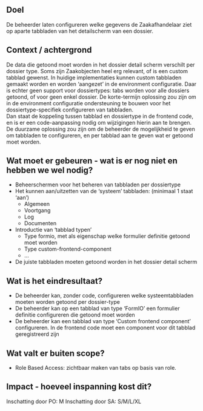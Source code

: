 ## Doel

De beheerder laten configureren welke gegevens de Zaakafhandelaar ziet op aparte tabbladen van het detailscherm van een dossier.

## Context / achtergrond

De data die getoond moet worden in het dossier detail scherm verschilt per dossier type. Soms zijn Zaakobjecten heel erg relevant, of is een custom tabblad gewenst. 
In huidige implementaties kunnen custom tabbladen gemaakt worden en worden ‘aangezet’ in de environment configuratie. 
Daar is echter geen support voor dossiertypes: tabs worden voor alle dossiers getoond, of voor geen enkel dossier. 
De korte-termijn oplossing zou zijn om in de environment configuratie ondersteuning te bouwen voor het dossiertype-specifiek configureren van tabbladen.  
Dan staat de koppeling tussen tabblad en dossiertype in de frontend code, en is er een code-aanpassing nodig om wijzigingen hierin aan te brengen. 
De duurzame oplossing zou zijn om de beheerder de mogelijkheid te geven om tabbladen te configureren, en per tabblad aan te geven wat er getoond moet worden.

## Wat moet er gebeuren - wat is er nog niet en hebben we wel nodig?

- Beheerschermen voor het beheren van tabbladen per dossiertype
- Het kunnen aan/uitzetten van de ‘systeem’ tabbladen: (minimaal 1 staat ‘aan’)
  - Algemeen
  - Voortgang
  - Log
  - Documenten
- Introductie van ‘tabblad typen’
  - Type formio, met als eigenschap welke formulier definitie getoond moet worden
  - Type custom-frontend-component
  - …
- De juiste tabbladen moeten getoond worden in het dossier detail scherm

## Wat is het eindresultaat?
- De beheerder kan, zonder code, configureren welke systeemtabbladen moeten worden getoond per dossier-type
- De beheerder kan op een tabblad van type ‘FormIO’ een formulier definitie configureren die getoond moet worden
- De beheerder kan een tabblad van type ‘Custom frontend component’ configureren. In de frontend code moet een component voor dit tabblad geregistreerd zijn

## Wat valt er buiten scope?
- Role Based Access: zichtbaar maken van tabs op basis van role.

## Impact - hoeveel inspanning kost dit? 
Inschatting door PO: M
Inschatting door SA: S/M/L/XL  
